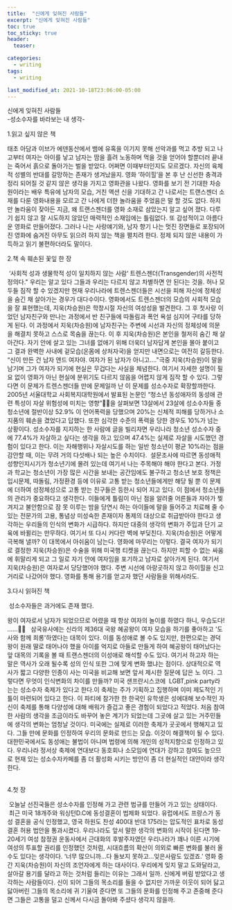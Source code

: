 ```yaml
---
title:  "신에게 잊혀진 사람들"
excerpt: "신에게 잊혀진 사람들"
toc: true
toc_sticky: true
header:
  teaser:

categories:
  - writing
tags:
  - writing  

last_modified_at: 2021-10-18T23:06:00-05:00
---
```


신에게 잊혀진 사람들    
-성소수자를 바라보는 내 생각-    

1.읽고 싶지 않은 책

 태초 아담과 이브가 에덴동산에서 뱀에 유혹을 이기지 못해 선악과를 먹고 추방 되고 나고부터 여자는 아이를 낳고 남자는 땀을 흘려 노동하며 먹을 것을 얻어야 할뿐더러 끝내는 죽어서 흙으로 돌아가는 벌을 받았다. 어쩌면 이때부터인지도 모르겠다. 자신의 육체적 성별의 반대를 갈망하는 존재가 생겨났을지. 영화 ‘하이힐’을 본 후 난 신선한 충격과 정리 되어질 것 같지 않은 생각을 가지고 영화관을 나왔다. 영화를 보기 전 기대한 차승원이라는 배우 특유에  남자의 모습, 거친 액션 신을 기대하고 간 나로서는 트랜스젠더 소재를 다룬 영화내용을 모르고 간 나에게 더한 놀라움을 주었음은 말 할 것도 없다. 하지만 놀라움이 잦아든 지금, 왜 트랜스젠더를 영화 소재로 삼았는지 알고 싶어 졌다. 다루기 쉽지 않고 잘 시도하지 않았던 매력적인 소재임에는 틀림없다. 또 감성적이고 아름다운 영화로 만들어졌다. 그러나 나는 사랑얘기와, 남자 향기 나는 멋진 장면들로 포장되어진 영화에 숨겨진 아무도 읽으려 하지 않는 책을 펼치려 한다. 정제 되지 않은 내용이 가득하고 읽기 불편하더라도 말이다.        

2.책 속 훼손된 꽃잎 한 장

 ‘사회적 성과 생물학적 성이 일치하지 않는 사람‘ 트렌스젠더(Transgender)의 사전적 정의다." 우리는 알고 있다 그들과 우리는 다르지 않고 차별하면 안 된다는 것을. 허나 모두들 짐작 할 수 있겠지만 현재 우리나라에 트렌스젠더들은 시선을 피해 자신에 정체성을 숨긴 채 살아가는 경우가 대다수이다. 영화에서도 트렌스젠더의 모습의 사회적 모습을 잘 표현했는데, 지욱(차승원)은 학창시절 자신의 여성성을 발견한다. 그 후 첫사랑 이었던 남자친구와 만나는 과정에서 반 친구들에 따돌림과 폭언 욕설 심지어 구타를 당하게 된다. 이 과정에서 지욱(차승원)에 남자친구는 주변에 시선과 자신의 정체성에 의문을 해결치 못하고 스스로 목숨을 끊는다. 이 후 지욱(차승원)은 본인을 철저히 숨긴 채 살아간다. 자기 안에 살고 있는 그녀를 없애기 위해 더욱더 남자답게 본인을 몰아 붙이고 그 결과 완벽한 사내에 겉모습(온몸에 상처자국)을 얻지만 내면으로는 여전히 갈등한다. “신이 만든 건 남자 앤드 여자야. 여자가 된 남자가 아니고…."극중 지욱(차승원)이 말을 남기며 그가 여자가 되기에 현실은 무겁다는 사실을 체념한다. 여기서 자세한 설명이 필요 없이 영화가 아닌 현실에 분위기도 다르지 않음을 어렵지 않게 짐작 할 수 있다. 그렇다면 이 문제가 트렌스젠더들 만에 문제일까 난 이 문제를 성소수자로 확장할까한다. 2005년 서울대학교 사회복지대학원에서 발표된 논문인 “청소년 동성애자의 동성애 관련 특성이 자살 위험성에 미치는 영향”을 살펴보면 13살에서 23살에 성소수자들 중 청소년에 절반이상 52.9% 이 언어폭력을 당했으며 20%는 신체적 피해를 당하거나 소지품의 훼손을 겼었다고 답했다. 또한 심각한 수준의 폭력을 당한 경우도 10%가 넘는 상황이다. 성소수자를 지지하는 한 사람에 글을 빌리자면 우리나라 청소년 성소수자 중에 77.4%가 자살하고 싶다는 생각을 하고 있으며 47.4%는 실제로 자살을 시도했던 경험이 있다고 한다. 이는 자해행위나 자살시도를 하는 일반 청소년이 평균 10%라는 점을 감안할 때, 이는 무려 거의 다섯배나 되는 높은 수치이다.  설문조사에 따르면 동성애적 성향인지시기가 청소년기에 몰려 있는데 여기서 나는 주목해야 해야 한다고 본다. 가정과 학교는 청소년이 가장 많은 시간을 보내는 공간임에도 불구하고 청소년 보호 정책은 입시문제, 따돌림, 가정환경 등에 이유로 고통 받는 청소년들에게만 해당 될 뿐 이 문제에 더하여 성정체성으로 고통 받는 친구들은 등한시 되어 지고 있다. 이 점에서 청소년들의 관리가 중요하다고 생각한다. 이들에게 틀림이 아닌 점을 알려줄 어른들과 자아가 찢겨지고 불안함으로 잠 못 이루는 밤을 당연시 하는 아이들에 말을 들어주고 치료해 줄 수 있는 전문가의 고용, 통념상 미성숙한 존재이자 통제의 대상으로 취급받아야 한다고 생각하는 우리들의 인식의 변화가 시급하다. 하지만 대중의 생각의 변화가 주입과 단기 교육에 바뀔리는 만무하다. 여기서 또 다시 커다란 벽에 부딪친다. 지욱(차승원)은 어떻게 극복해 낼까? 이 대목에서 아쉬움이 남는다. 영화에 마무리는 이렇다. 결국 여자가 되기로 결정한 지욱(차승원)은 수술을 위해 미국행 티켓을 끊는다. 하지만 피할 수 없는 싸움에 휘말리게 되고 그 일로 자기 안에 여자임을 포기하고 남자로 살아가게 된다. 여기서 지욱(차승원)은 여자로서 당당했어야 했다. 주변 시선에 아랑곳하지 않고 하이힐을 신고 거리로 나갔어야 했다. 영화를 통해 용기를 얻고자 했던 사람들을 위해서라도.    

3.다시 읽혀진 책

 성소수자들은 과거에도 존재 했다.    

왕이 여자로서 남자가 되었으므로 어렸을 때 항상 여자의 놀이를 하였다 하니, 
우습도다! ……
 
삼국유사에는 신라의 제36대 국왕 혜공왕이 여자 모습을 하기를 좋아하고 '도사와 함께 희롱'하였다는 대목이 있다. 이를 동성애로 볼 수도 있지만, 한편으로는 경덕왕이 원래 딸로 태어나야 했을 아이를 억지로 아들로 만들게 하여 혜공왕이 태어났다는 앞 대목의 기록을 볼 때 트랜스젠더의 이성애로 해석할 수도 있다. 여기서 하고자 하는 말은 역사가 오래 될수록 성의 인식 또한 그에 맞게 변화 했냐는 점이다. 상대적으로 역사가 짧고 다양한 인종이 사는 미국을 비교해 보면 앞서 제시한 질문에 답은 노 이다. 그렇다면 무엇이 인식변화의 차이를 만들까? 미국 샌프란시스코에  LGBT,pink party라는는 성소수자 축제가 있다고 한다.이 축제는 주가 기획하고 집행하며 이미 제도적인 기틀이 마련되어 있다고 한다. 이 파티에 참가한 한 한국인 유학생은 성에대해 보수적인 자신이 축제를 통해 다양성에 대해 배워가 즐겁고 좋은 경험이 되었다고 적었다. 처음 참여한 사람의 생각을 조금이라도 바꾸어 놓은 계기가 되었는데 그곳에 살고 있는 거주민들에 생각의 변화는 엄청날 것이다. 미국에는 실제로 이러한 축제가 곳곳에서 행해지고 있다. 그들 만에 문화를 인정하여 우리의 문화로 만드는 모습. 이것이 해결책이 될 수 있다. 대한민국에서도 동성애는 불법이 아니며 법령에 의해 개인의 성적지향으로 인정하고 있다. 우리나라 정서상 축제에 연대보다 동호회나 소모임에 연대가 강하고 참여도 높으므로 현재 있는 성소수자카페를 좀 더 활성화 시키는 방안이 좀 더 현실적인 대안이라 생각한다.    
 

4.첫 장    

 오늘날 선진국들은 성소수자를 인정해 가고 관련 법규를 만들어 가고 있는 상태이다.  최근 미국 18개주와 워싱턴D.C에 동성결혼이 법제화 되었다. 유럽에서도 프랑스가 동성 결혼을 공식 인정했고, 영국 하원도 찬성 400대 반대 175라는 압도적인 표차로 동성 결혼 허용 법안을 통과시켰다. 우리나라도 앞서 말한 생각의 변화의 시작이 된다면 19-20세기 여성 참정권 운동사에서 근대화의 후발주자였던 우리나라가 꽤나 이른 시기에 여성의 투표할 권리를 인정했던 것처럼, 시대흐름의 확산이 의외로 빠른 변화를 불러 올 수도 있다는 생각이다. 
‘너무 많으니까...다 돌보지 못하고...잊은사람도 있겠죠.’
영화 중간 지욱(차승원)이 자신의 조언자에게 하는 대사이다. 우리에게 잊지 말고 도와달라고, 살아갈 용기를 달라고 하는 것처럼 들리는 이유는 그래서 일까. 신에게 버림 받았다고 생각하는 사람들이다. 신이 되어 그들의 목소리를 들을 수 없지만 가까운 이웃이 되어 닳고 닳아버린 그들의 목소리에 귀 기울여 준다면 또 그들의 문화를 인정해 주고 존중해 준다면 그들은 고통을 덜고 신께서 다시금 돌아봐 주셨다 생각지 않을까.
